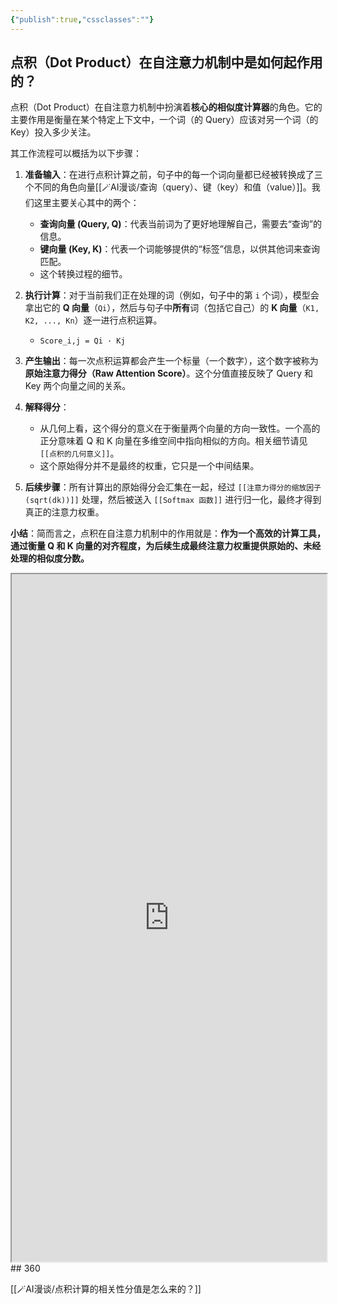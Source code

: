 ```yaml
---
{"publish":true,"cssclasses":""}
---
```



## 点积（Dot Product）在自注意力机制中是如何起作用的？

点积（Dot Product）在自注意力机制中扮演着**核心的相似度计算器**的角色。它的主要作用是衡量在某个特定上下文中，一个词（的 Query）应该对另一个词（的 Key）投入多少关注。

其工作流程可以概括为以下步骤：

1. **准备输入**：在进行点积计算之前，句子中的每一个词向量都已经被转换成了三个不同的角色向量[[🪄AI漫谈/查询（query）、键（key）和值（value）]]。我们这里主要关心其中的两个：
    
    - **查询向量 (Query, Q)**：代表当前词为了更好地理解自己，需要去“查询”的信息。
    - **键向量 (Key, K)**：代表一个词能够提供的“标签”信息，以供其他词来查询匹配。
    - 这个转换过程的细节。
2. **执行计算**：对于当前我们正在处理的词（例如，句子中的第 `i` 个词），模型会拿出它的 **Q 向量**（`Qi`），然后与句子中**所有**词（包括它自己）的 **K 向量**（`K1, K2, ..., Kn`）逐一进行点积运算。
    
    - `Score_i,j = Qi · Kj`
3. **产生输出**：每一次点积运算都会产生一个标量（一个数字），这个数字被称为**原始注意力得分（Raw Attention Score）**。这个分值直接反映了 Query 和 Key 两个向量之间的关系。
    
4. **解释得分**：
    
    - 从几何上看，这个得分的意义在于衡量两个向量的方向一致性。一个高的正分意味着 Q 和 K 向量在多维空间中指向相似的方向。相关细节请见 `[[点积的几何意义]]`。
    - 这个原始得分并不是最终的权重，它只是一个中间结果。
5. **后续步骤**：所有计算出的原始得分会汇集在一起，经过 `[[注意力得分的缩放因子 (sqrt(dk))]]` 处理，然后被送入 `[[Softmax 函数]]` 进行归一化，最终才得到真正的注意力权重。

**小结**：简而言之，点积在自注意力机制中的作用就是：**作为一个高效的计算工具，通过衡量 Q 和 K 向量的对齐程度，为后续生成最终注意力权重提供原始的、未经处理的相似度分数。**

<iframe
    height = 1100
    width = 100%
    padding = 0 0
    margins = 0 0
    src="https://pkm365.github.io/pages/dotproduct.html"></iframe>
## 360

[[🪄AI漫谈/点积计算的相关性分值是怎么来的？]]

